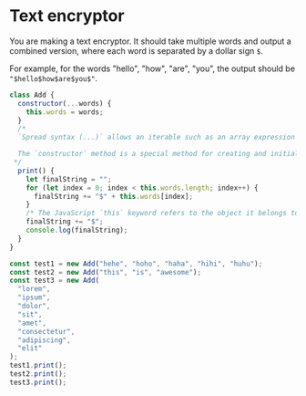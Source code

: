 # Text encryptor

You are making a text encryptor. It should take multiple words and output a
combined version, where each word is separated by a dollar sign `$`.

For example, for the words "hello", "how", "are", "you", the output should be
`"$hello$how$are$you$"`.

<!--
`Classes` are a template for creating `objects`. They encapsulate data with code to work on that data.

This is an example of using a `class` to create `objects`. Make a text encryptor. It should take multiple words and output a combined version, where each word is separated by a dollar sign $. For example, for the words "hello", "how", "are", "you", the output should be "$hello$how$are$you$".
-->

```js
class Add {
  constructor(...words) {
    this.words = words;
  }
  /* 
  `Spread syntax (...)` allows an iterable such as an array expression or string to be expanded in places where zero or more arguments (for function calls) or elements (for array literals) are expected, or an object expression to be expanded in places where zero or more key-value pairs (for object literals) are expected.

  The `constructor` method is a special method for creating and initializing an `object` created with a `class`.
 */
  print() {
    let finalString = "";
    for (let index = 0; index < this.words.length; index++) {
      finalString += "$" + this.words[index];
    }
    /* The JavaScript `this` keyword refers to the object it belongs to. Here, `this` refers to the `Add`.*/
    finalString += "$";
    console.log(finalString);
  }
}

const test1 = new Add("hehe", "hoho", "haha", "hihi", "huhu");
const test2 = new Add("this", "is", "awesome");
const test3 = new Add(
  "lorem",
  "ipsum",
  "dolor",
  "sit",
  "amet",
  "consectetur",
  "adipiscing",
  "elit"
);
test1.print();
test2.print();
test3.print();
```
